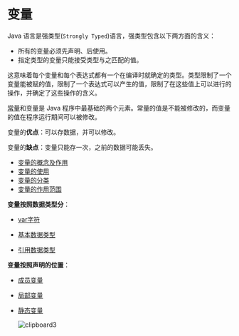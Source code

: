 # 变量

Java 语言是强类型(`Strongly Typed`)语言，强类型包含以下两方面的含义：

- 所有的变量必须先声明、后使用。
- 指定类型的变量只能接受类型与之匹配的值。

这意味着每个变量和每个表达式都有一个在编译时就确定的类型。类型限制了一个变量能被赋的值，限制了一个表达式可以产生的值，限制了在这些值上可以进行的操作，并确定了这些操作的含义。

[常量](../Constants/README.md)和变量是 Java 程序中最基础的两个元素。常量的值是不能被修改的，而变量的值在程序运行期间可以被修改。

变量的**优点**：可以存数据，并可以修改。

变量的**缺点**：变量只能存一次，之前的数据可能丢失。

- [变量的概念及作用](variables_concept.md)
- [变量的使用](usage.md)
- [变量的分类](classification.md)
- [变量的作用范围](variables_scope.md)

**变量按照数据类型分**：

- [var字符](var.md)

- [基本数据类型](../Primitive_Types/README.md)

- [引用数据类型](../Reference_Types/README.md)

**变量按照声明的位置**：

- [成员变量](member_variable.md)

- [局部变量](local_variable.md)

- [静态变量](static_variable.md)

  ![clipboard3](https://cdn.jsdelivr.net/gh/letengzz/Two-C@main/img/Java/202207272119104.png)

 
